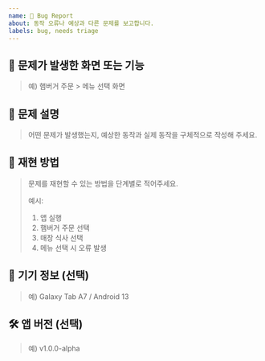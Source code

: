 ```yaml
---
name: 🐛 Bug Report
about: 동작 오류나 예상과 다른 문제를 보고합니다.
labels: bug, needs triage
---
```


## 📱 문제가 발생한 화면 또는 기능
> 예) 햄버거 주문 > 메뉴 선택 화면

## 🐞 문제 설명
> 어떤 문제가 발생했는지, 예상한 동작과 실제 동작을 구체적으로 작성해 주세요.

## 🔁 재현 방법
> 문제를 재현할 수 있는 방법을 단계별로 적어주세요.
>
> 예시:
> 1. 앱 실행
> 2. 햄버거 주문 선택
> 3. 매장 식사 선택
> 4. 메뉴 선택 시 오류 발생

## 📱 기기 정보 (선택)
> 예) Galaxy Tab A7 / Android 13

## 🛠 앱 버전 (선택)
> 예) v1.0.0-alpha
